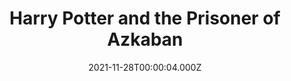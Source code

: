 ---
title: "Harry Potter and the Prisoner of Azkaban"
year: 2004
date: 2021-11-28T00:00:04.000Z
permalink: /almanac/movies/2021-11-28-harry-potter-and-the-prisoner-of-azkaban/index.html
link: https://letterboxd.com/rknightuk/film/harry-potter-and-the-prisoner-of-azkaban/8/
rating: 3
---